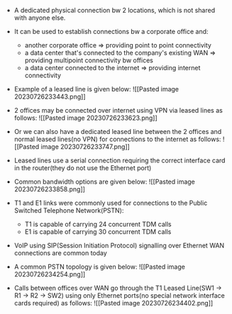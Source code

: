 - A dedicated physical connection bw 2 locations, which is not shared with anyone else.
- It can be used to establish connections bw a corporate office and:
	- another corporate office => providing point to point connectivity
	- a data center that's connected to the company's existing WAN => providing multipoint connectivity bw offices
	- a data center connected to the internet => providing internet connectivity
- Example of a leased line is given below:
![[Pasted image 20230726233443.png]]


- 2 offices may be connected over internet using VPN via leased lines as follows:
![[Pasted image 20230726233623.png]]

- Or we can also have a dedicated leased line between the 2 offices and normal leased lines(no VPN) for connections to the internet as follows:
![[Pasted image 20230726233747.png]]

- Leased lines use a serial connection requiring the correct interface card in the router(they do not use the Ethernet port)
- Common bandwidth options are given below:
![[Pasted image 20230726233858.png]]

- T1 and E1 links were commonly used for connections to the Public Switched Telephone Network(PSTN):
	- T1 is capable of carrying 24 concurrent TDM calls
	- E1 is capable of carrying 30 concurrent TDM calls
- VoIP using SIP(Session Initiation Protocol) signalling over Ethernet WAN connections are common today
- A common PSTN topology is given below:
![[Pasted image 20230726234254.png]]

- Calls between offices over WAN go through the T1 Leased Line(SW1 -> R1 -> R2 -> SW2) using only Ethernet ports(no special network interface cards required) as follows:
![[Pasted image 20230726234402.png]]